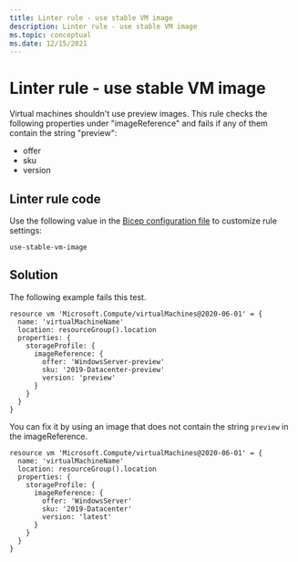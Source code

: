 ```yaml
---
title: Linter rule - use stable VM image
description: Linter rule - use stable VM image
ms.topic: conceptual
ms.date: 12/15/2021
---
```


# Linter rule - use stable VM image

Virtual machines shouldn't use preview images. This rule checks the following properties under "imageReference" and fails if any of them contain the string "preview":

- offer
- sku
- version

## Linter rule code

Use the following value in the [Bicep configuration file](bicep-config-linter.md) to customize rule settings:

`use-stable-vm-image`

## Solution

The following example fails this test.

```bicep
resource vm 'Microsoft.Compute/virtualMachines@2020-06-01' = {
  name: 'virtualMachineName'
  location: resourceGroup().location
  properties: {
    storageProfile: {
      imageReference: {
        offer: 'WindowsServer-preview'
        sku: '2019-Datacenter-preview'
        version: 'preview'
      }
    }
  }
}
```

You can fix it by using an image that does not contain the string `preview` in the imageReference.

```bicep
resource vm 'Microsoft.Compute/virtualMachines@2020-06-01' = {
  name: 'virtualMachineName'
  location: resourceGroup().location
  properties: {
    storageProfile: {
      imageReference: {
        offer: 'WindowsServer'
        sku: '2019-Datacenter'
        version: 'latest'
      }
    }
  }
}
```

